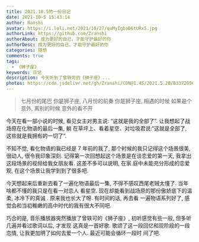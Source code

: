 ```yaml
---
title: 2021.10.5的一份日记
date: 2021-10-5 15:43:14
author: Ranshi
avatar: https://i.loli.net/2021/10/27/quMyIgbaD6tURx5.jpg
authorLink: https://github.com/Zranshi
authorAbout: 成为更好的自己，才能守护最好的你
authorDesc: 成为更好的自己，才能守护最好的你
categories: 随想
comments: true
tags:
  - 《狮子座》
keywords: 日记
description: 今天听到了曾轶可的《狮子座》...
photos: https://cdn.jsdelivr.net/gh/Zranshi/CDN@1.45/2021.5.20/83372096_p0.jpg
---
```


> 七月份的尾巴 你是狮子座, 八月份的前奏 你是狮子座, 相遇的时候 如果是个意外, 离别的时候 意外的看不开

今天在看一部小说的时候, 看见女主对男主说: “这就是我的全部了”. 让我想起了战场原在化物语的最后一集, 躺
在草坪上、看着星空、对垃圾君说:“这就是全部了, 这些就是我拥有的一切了”.

不知不觉, 看化物语的我已经是 7 年前的我了, 那个时候的我只记得这个场景很美, 很动人, 很令我印象深刻.
记得第一次回想起这个场景是在谈恋爱的第一天, 我拿出这段场景的视频给我女朋友看. 这差不多可以说明, 在家
庭中未能充分形成的恋爱观, 在这个场景让我学到到了很多吧.

今天想起来后重新去看了一遍化物语最后一集, 不得不感叹西尾老贼太懂了. 当年啥都不懂的我只是在看一对恋人
看星空. 现在却能看到战场原的那份傲娇底下的温柔, 冰冷下的真诚 . 原来我也长大了呀. 有时间的话, 再去看
一遍物语系列好了, 感觉会和当初稚嫩的高中时代的我有很大不同吧.

巧合的是, 音乐播放器突然播放了曾轶可的《狮子座》, 初听感觉有些一般, 但多听几遍并看过歌词以后, 才发现
这真是一首好歌. 歌颂了这一段回忆和现阶段的一段恋情, 让我更加明了如何去爱一个人. 最近可能会循环一段时
间了吧.
